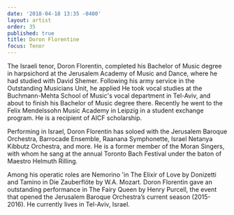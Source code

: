 ```yaml
---
date: '2018-04-18 13:35 -0400'
layout: artist
order: 35
published: true
title: Doron Florentine
focus: Tenor
---
```

The Israeli tenor, Doron Florentin, completed his Bachelor of Music degree in harpsichord at the Jerusalem Academy of Music and Dance, where he had studied with David Shemer. Following his army service in the Outstanding Musicians Unit, he applied He took vocal studies at the Buchmann-Mehta School of Music's vocal department in Tel-Aviv, and about to finish his Bachelor of Music degree there. Recently he went to the Felix Mendelssohn Music Academy in Leipzig in a student exchange program. He is a recipient of AICF scholarship.

Performing in Israel, Doron Florentin has soloed with the Jerusalem Baroque Orchestra, Barrocade Ensemble, Raanana Symphonette, Israel Netanya Kibbutz Orchestra, and more. He is a former member of the Moran Singers, with whom he sang at the annual Toronto Bach Festival under the baton of Maestro Helmuth Rilling.

Among his operatic roles are Nemorino 'in The Elixir of Love by Donizetti and Tamino in Die Zauberflöte by W.A. Mozart. Doron Florentin gave an outstanding performance in The Fairy Queen by Henry Purcell, the event that opened the Jerusalem Baroque Orchestra’s current season (2015-2016). He currently lives in Tel-Aviv, Israel.
